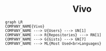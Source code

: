 <h1 align="center">Vivo</h1>

```mermaid
graph LR
COMPANY_NAME{Vivo}
COMPANY_NAME ---> U{Users} ---> UN[1]
COMPANY_NAME ---> R{Repositories} ---> RN[1]
COMPANY_NAME ---> G{Gists} ---> GN[7]
COMPANY_NAME ---> ML{Most Used<br>Languages}
```
